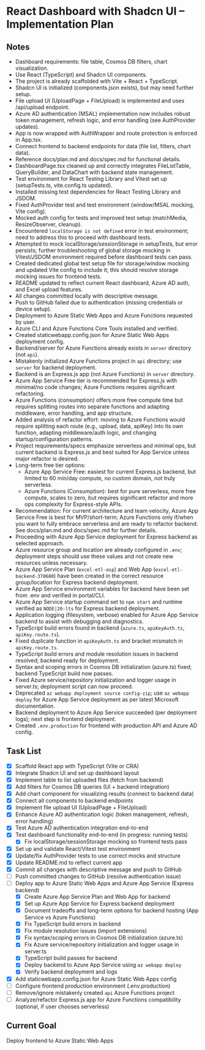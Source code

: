 # React Dashboard with Shadcn UI – Implementation Plan

## Notes
- Dashboard requirements: file table, Cosmos DB filters, chart visualization.
- Use React (TypeScript) and Shadcn UI components.
- The project is already scaffolded with Vite + React + TypeScript.
- Shadcn UI is initialized (components.json exists), but may need further setup.
- File upload UI (UploadPage + FileUpload) is implemented and uses /api/upload endpoint.
- Azure AD authentication (MSAL) implementation now includes robust token management, refresh logic, and error handling (see AuthProvider updates).
- App is now wrapped with AuthWrapper and route protection is enforced in App.tsx.
- Connect frontend to backend endpoints for data (file list, filters, chart data).
- Reference docs/plan.md and docs/spec.md for functional details.
- DashboardPage.tsx cleaned up and correctly integrates FileListTable, QueryBuilder, and DataChart with backend state management.
- Test environment for React Testing Library and Vitest set up (setupTests.ts, vite.config.ts updated).
- Installed missing test dependencies for React Testing Library and JSDOM.
- Fixed AuthProvider test and test environment (window/MSAL mocking, Vite config).
- Mocked auth config for tests and improved test setup (matchMedia, ResizeObserver, cleanup).
- Encountered `localStorage is not defined` error in test environment; need to address this to proceed with dashboard tests.
- Attempted to mock localStorage/sessionStorage in setupTests, but error persists; further troubleshooting of global storage mocking in Vitest/JSDOM environment required before dashboard tests can pass.
- Created dedicated global test setup file for storage/window mocking and updated Vite config to include it; this should resolve storage mocking issues for frontend tests.
- README updated to reflect current React dashboard, Azure AD auth, and Excel upload features.
- All changes committed locally with descriptive message.
- Push to GitHub failed due to authentication (missing credentials or device setup).
- Deployment to Azure Static Web Apps and Azure Functions requested by user.
- Azure CLI and Azure Functions Core Tools installed and verified.
- Created staticwebapp.config.json for Azure Static Web Apps deployment config.
- Backend/server for Azure Functions already exists in `server` directory (not `api`).
- Mistakenly initialized Azure Functions project in `api` directory; use `server` for backend deployment.
- Backend is an Express.js app (not Azure Functions) in `server` directory.
- Azure App Service Free tier is recommended for Express.js with minimal/no code changes; Azure Functions requires significant refactoring.
- Azure Functions (consumption) offers more free compute time but requires splitting routes into separate functions and adapting middleware, error handling, and app structure.
- Added analysis of refactor effort: moving to Azure Functions would require splitting each route (e.g., upload, data, apiKey) into its own function, adapting middleware/auth logic, and changing startup/configuration patterns.
- Project requirements/specs emphasize serverless and minimal ops, but current backend is Express.js and best suited for App Service unless major refactor is desired.
- Long-term free tier options:
  - Azure App Service Free: easiest for current Express.js backend, but limited to 60 min/day compute, no custom domain, not truly serverless.
  - Azure Functions (Consumption): best for pure serverless, more free compute, scales to zero, but requires significant refactor and more ops complexity for Express-style APIs.
- Recommendation: For current architecture and team velocity, Azure App Service Free is best for MVP/short-term; Azure Functions only if/when you want to fully embrace serverless and are ready to refactor backend. See docs/plan.md and docs/spec.md for further details.
- Proceeding with Azure App Service deployment for Express backend as selected approach.
- Azure resource group and location are already configured in `.env`; deployment steps should use these values and not create new resources unless necessary.
- Azure App Service Plan (`excel-etl-asp`) and Web App (`excel-etl-backend-378680`) have been created in the correct resource group/location for Express backend deployment.
- Azure App Service environment variables for backend have been set from .env and verified in portal/CLI.
- Azure App Service startup command set to `npm start` and runtime verified as `NODE|20-lts` for Express backend deployment.
- Application logging (filesystem, verbose) enabled for Azure App Service backend to assist with debugging and diagnostics.
- TypeScript build errors found in backend (`azure.ts`, `apiKeyAuth.ts`, `apiKey.route.ts`).
- Fixed duplicate function in `apiKeyAuth.ts` and bracket mismatch in `apiKey.route.ts`.
- TypeScript build errors and module resolution issues in backend resolved; backend ready for deployment.
- Syntax and scoping errors in Cosmos DB initialization (azure.ts) fixed; backend TypeScript build now passes.
- Fixed Azure service/repository initialization and logger usage in server.ts; deployment script can now proceed.
- Deprecated `az webapp deployment source config-zip`; use `az webapp deploy` for Azure App Service deployment as per latest Microsoft documentation.
- Backend deployment to Azure App Service succeeded (per deployment logs); next step is frontend deployment.
- Created `.env.production` for frontend with production API and Azure AD config.

## Task List
- [x] Scaffold React app with TypeScript (Vite or CRA)
- [x] Integrate Shadcn UI and set up dashboard layout
- [x] Implement table to list uploaded files (fetch from backend)
- [x] Add filters for Cosmos DB queries (UI + backend integration)
- [x] Add chart component for visualizing results (connect to backend data)
- [x] Connect all components to backend endpoints
- [x] Implement file upload UI (UploadPage + FileUpload)
- [x] Enhance Azure AD authentication logic (token management, refresh, error handling)
- [x] Test Azure AD authentication integration end-to-end
- [x] Test dashboard functionality end-to-end (in progress: running tests)
  - [x] Fix localStorage/sessionStorage mocking so frontend tests pass
- [x] Set up and validate React/Vitest test environment
- [x] Update/fix AuthProvider tests to use correct mocks and structure
- [x] Update README.md to reflect current app
- [x] Commit all changes with descriptive message and push to GitHub
- [ ] Push committed changes to GitHub (resolve authentication issue)
- [ ] Deploy app to Azure Static Web Apps and Azure App Service (Express backend)
  - [x] Create Azure App Service Plan and Web App for backend
  - [x] Set up Azure App Service for Express backend deployment
  - [x] Document tradeoffs and long-term options for backend hosting (App Service vs Azure Functions)
  - [x] Fix TypeScript build errors in backend
  - [x] Fix module resolution issues (import extensions)
  - [x] Fix syntax/scoping errors in Cosmos DB initialization (azure.ts)
  - [x] Fix Azure service/repository initialization and logger usage in server.ts
  - [x] TypeScript build passes for backend
  - [x] Deploy backend to Azure App Service using `az webapp deploy`
  - [x] Verify backend deployment and logs
- [x] Add staticwebapp.config.json for Azure Static Web Apps config
- [ ] Configure frontend production environment (.env.production)
- [ ] Remove/ignore mistakenly created `api` Azure Functions project
- [ ] Analyze/refactor Express.js app for Azure Functions compatibility (optional, if user chooses serverless)

## Current Goal
Deploy frontend to Azure Static Web Apps
